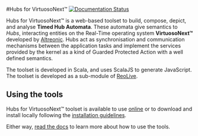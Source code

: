 
#Hubs for VirtuosoNext™ [![Documentation Status](https://readthedocs.org/projects/hubs/badge/?version=latest)](https://hubs.readthedocs.io/en/latest/?badge=latest)


Hubs for VirtuosoNext™ is a web-based toolset to build, compose, depict, and analyse
**Timed Hub Automata**.
These automata give semantics to *Hubs*,
interacting entities on the Real-Time operating system **VirtuosoNext™**
developed by [Altreonic](http://www.altreonic.com/).
Hubs act as synchronisation and communication mechanisms between the application
tasks and implement the services provided by the kernel
as a kind of Guarded Protected Action with a well defined semantics.

The toolset is developed in Scala, and uses ScalaJS to generate JavaScript.
The toolset is developed as a sub-module of [ReoLive](https://github.com/ReoLanguage/ReoLive).


## Using the tools 

Hubs for VirtuosoNext™ toolset is available to use
[online](http://arcatools.org/#hubs)
or to download and install locally following the
[installation guidelines](https://hubs.readthedocs.io/en/latest/install.html).

Either way, [read the docs](https://hubs.readthedocs.io/en/latest/try-it.html) to learn more about how to use the tools.